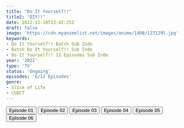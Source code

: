 ```yaml
---
title: "Do It Yourself!!"
title2: "DIY!!"
date: 2022-11-10T13:42:25Z
draft: false
image: 'https://cdn.myanimelist.net/images/anime/1408/127129l.jpg'
keywords:
- Do It Yourself!! Batch Sub Indo
- Batch Do It Yourself!! Sub Indo
- Do It Yourself!! 12 Episodes Sub Indo
year: '2022'
type: 'TV'
status: 'Ongoing'
episodes: '6/12 Episodes'
genre:
- Slice of Life
- CGDCT
---
```


<div class="d-g gg-5 gtc-r ai-c">
<button onclick="window.open('?arc=13lAgSUxHN_20221007/1/MP4/Kuramanime-DOYSELF-01-480p-Durandal','_blank')">Episode 01</button>
<button onclick="window.open('?arc=fr51Eck5mJ_20221018/2/MP4/Kuramanime-DOYSELF-02-480p-Durandal','_blank')">Episode 02</button>
<button onclick="window.open('?arc=Dv8kBahy6P_20221021/3/MP4/Kuramanime-DOYSELF-03-480p-Durandal','_blank')">Episode 03</button>
<button onclick="window.open('?arc=gYY5lZJG30_20221027/4/MP4/Kuramanime-DOYSELF-04-480p-Durandal','_blank')">Episode 04</button>
<button onclick="window.open('?arc=pHvn9XPuHB_20221104/5/MP4/Kuramanime-DOYSELF-05-480p-Durandal','_blank')">Episode 05</button>
<button onclick="window.open('?arc=qnM9nvhGIb_20221110/6/MP4/Kuramanime-DOYSELF-06-480p-Durandal','_blank')">Episode 06</button>
</div>
